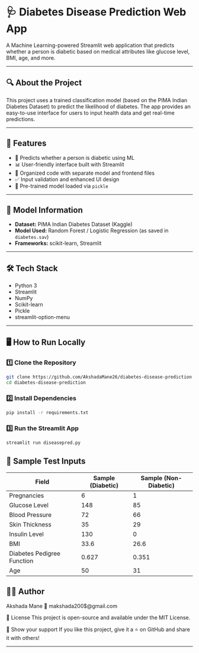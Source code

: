 # 🩺 Diabetes Disease Prediction Web App

A Machine Learning-powered Streamlit web application that predicts whether a person is diabetic based on medical attributes like glucose level, BMI, age, and more.

---

## 🔍 About the Project

This project uses a trained classification model (based on the PIMA Indian Diabetes Dataset) to predict the likelihood of diabetes. The app provides an easy-to-use interface for users to input health data and get real-time predictions.

---

## 🚀 Features

- 🔮 Predicts whether a person is diabetic using ML
- 📊 User-friendly interface built with Streamlit
- 📂 Organized code with separate model and frontend files
- ✅ Input validation and enhanced UI design
- 🧠 Pre-trained model loaded via `pickle`

---

## 🧠 Model Information

- **Dataset:** PIMA Indian Diabetes Dataset (Kaggle)
- **Model Used:** Random Forest / Logistic Regression (as saved in `diabetes.sav`)
- **Frameworks:** scikit-learn, Streamlit

---

## 🛠️ Tech Stack

- Python 3
- Streamlit
- NumPy
- Scikit-learn
- Pickle
- streamlit-option-menu

---

## 🖥️ How to Run Locally

### 1️⃣ Clone the Repository

```bash
git clone https://github.com/AkshadaMane26/diabetes-disease-prediction.git
cd diabetes-disease-prediction
```

### 2️⃣ Install Dependencies

```bash
pip install -r requirements.txt
```

### 3️⃣ Run the Streamlit App

```bash
streamlit run diseasepred.py
```

## 📌 Sample Test Inputs
| **Field**                  | **Sample (Diabetic)** | **Sample (Non-Diabetic)** |
| -------------------------- | --------------------- | ------------------------- |
| Pregnancies                | 6                     | 1                         |
| Glucose Level              | 148                   | 85                        |
| Blood Pressure             | 72                    | 66                        |
| Skin Thickness             | 35                    | 29                        |
| Insulin Level              | 130                   | 0                         |
| BMI                        | 33.6                  | 26.6                      |
| Diabetes Pedigree Function | 0.627                 | 0.351                     |
| Age                        | 50                    | 31                        |

## 🧑‍💻 Author
Akshada Mane
📧 makshada200$@gmail.com

📜 License
This project is open-source and available under the MIT License.

🌟 Show your support
If you like this project, give it a ⭐ on GitHub and share it with others!

---

